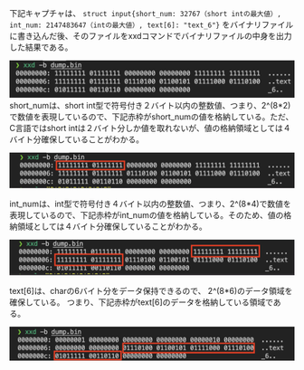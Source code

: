 下記キャプチャは、
`struct input{short_num: 32767（short intの最大値）, int_num: 2147483647（intの最大値）, text[6]: "text_6"}` をバイナリファイルに書き込んだ後、そのファイルをxxdコマンドでバイナリファイルの中身を出力した結果である。

![xxd output](https://github.com/naro9507/c-practice/blob/main/Q5/5/xxd_output.png?raw=true)
short_numは、short int型で符号付き２バイト以内の整数値、つまり、2^(8*2)で数値を表現しているので、下記赤枠がshort_numの値を格納している。ただ、C言語ではshort intは２バイト分しか値を取れないが、値の格納領域としては４バイト分確保していることがわかる。


![xxd short_num output](https://github.com/naro9507/c-practice/blob/main/Q5/5/xxd_output1.png?raw=true)

int_numは、int型で符号付き４バイト以内の整数値、つまり、2^(8*4)で数値を表現しているので、下記赤枠がint_numの値を格納している。そのため、値の格納領域としては４バイト分確保していることがわかる。

![xxd int_num output](https://github.com/naro9507/c-practice/blob/main/Q5/5/xxd_output2.png?raw=true)

text[6]は、charの6バイト分をデータ保持できるので、
2^(8*6)のデータ領域を確保している。
つまり、下記赤枠がtext[6]のデータを格納している領域である。

![xxd text output](https://github.com/naro9507/c-practice/blob/main/Q5/5/xxd_output3.png?raw=true)
